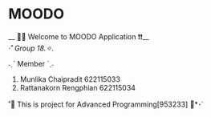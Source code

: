 # MOODO
__ 🚀💥 Welcome to MOODO Application  ❗❗__ <br>
*·˚ Group 18.✧.*

˗ˏˋ Member ´ˎ˗
1. Munlika Chaipradit 622115033
2. Rattanakorn Rengphian 622115034<br>


 ˚🥦 This is project for Advanced Programming[953233] 🧀*･῾ <br>
